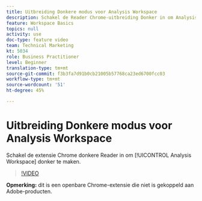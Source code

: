 ```yaml
---
title: Uitbreiding Donkere modus voor Analysis Workspace
description: Schakel de Reader Chrome-uitbreiding Donker in om Analysis Workspace donker te maken.
feature: Workspace Basics
topics: null
activity: use
doc-type: feature video
team: Technical Marketing
kt: 5034
role: Business Practitioner
level: Beginner
translation-type: tm+mt
source-git-commit: f3b3fa7d91b0cb21005b57768ca23ed6700fcc03
workflow-type: tm+mt
source-wordcount: '51'
ht-degree: 45%

---
```



# Uitbreiding Donkere modus voor Analysis Workspace

Schakel de extensie Chrome donkere Reader in om [!UICONTROL Analysis Workspace] donker te maken.

>[!VIDEO](https://video.tv.adobe.com/v/33774/?quality=12)

**Opmerking:** dit is een openbare Chrome-extensie die niet is gekoppeld aan Adobe-producten.
